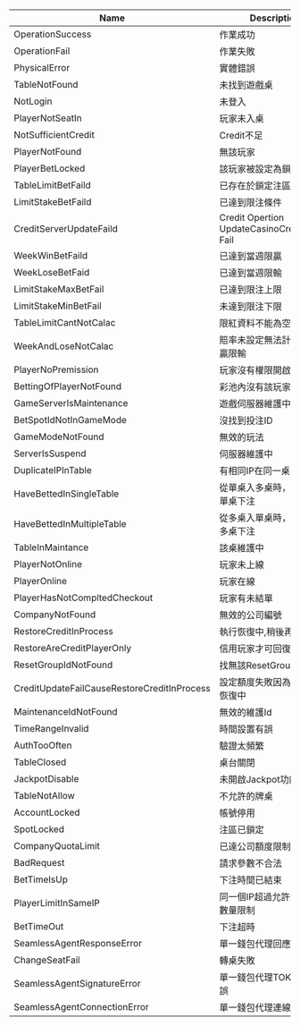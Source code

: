 #

| Name | Description| Code |
| ---- | ---------- | ---- |
|OperationSuccess|作業成功|0|
|OperationFail|作業失敗|1|
|PhysicalError|實體錯誤|100|
|TableNotFound|未找到遊戲桌|101|
|NotLogin|未登入|102|
|PlayerNotSeatIn|玩家未入桌|103|
|NotSufficientCredit|Credit不足|104|
|PlayerNotFound|無該玩家|105|
|PlayerBetLocked|該玩家被設定為鎖單|106|
|TableLimitBetFaild|已存在於鎖定注區中(限紅)|107|
|LimitStakeBetFaild|已達到限注條件|108|
|CreditServerUpdateFaild|Credit Opertion UpdateCasinoCreditAsync Fail|109|
|WeekWinBetFaild|已達到當週限贏|110|
|WeekLoseBetFaid|已達到當週限輸|111|
|LimitStakeMaxBetFail|已達到限注上限|112|
|LimitStakeMinBetFail|未達到限注下限|113|
|TableLimitCantNotCalac|限紅資料不能為空|114|
|WeekAndLoseNotCalac|賠率未設定無法計算當週限贏限輸|115|
|PlayerNoPremission|玩家沒有權限開啟|116|
|BettingOfPlayerNotFound|彩池內沒有該玩家下注|117|
|GameServerIsMaintenance|遊戲伺服器維護中|118|
|BetSpotIdNotInGameMode|沒找到投注ID|119|
|GameModeNotFound|無效的玩法|120|
|ServerIsSuspend|伺服器維護中|121|
|DuplicateIPInTable|有相同IP在同一桌|122|
|HaveBettedInSingleTable|從單桌入多桌時，不可以在單桌下注|123|
|HaveBettedInMultipleTable|從多桌入單桌時，不可以在多桌下注|124|
|TableInMaintance|該桌維護中|125|
|PlayerNotOnline|玩家未上線|126|
|PlayerOnline|玩家在線|127|
|PlayerHasNotCompltedCheckout|玩家有未結單|128|
|CompanyNotFound|無效的公司編號|129|
|RestoreCreditInProcess|執行恢復中,稍後再試|130|
|RestoreAreCreditPlayerOnly|信用玩家才可回復|131|
|ResetGroupIdNotFound|找無該ResetGroupId的玩家|132|ㄈ
|CreditUpdateFailCauseRestoreCreditInProcess|設定額度失敗因為額度正在恢復中|133|
|MaintenanceIdNotFound|無效的維護Id|134|
|TimeRangeInvalid|時間設置有誤|135|
|AuthTooOften|驗證太頻繁|136|
|TableClosed|桌台關閉|137|
|JackpotDisable|未開啟Jackpot功能|138|
|TableNotAllow|不允許的牌桌|139|
|AccountLocked|帳號停用|140|
|SpotLocked|注區已鎖定|141|
|CompanyQuotaLimit|已達公司額度限制|142|
|BadRequest|請求參數不合法|143|
|BetTimeIsUp|下注時間已結束|144|
|PlayerLimitInSameIP|同一個IP超過允許登入玩家數量限制|145|
|BetTimeOut|下注超時|146|
|SeamlessAgentResponseError|單一錢包代理回應錯誤|147|
|ChangeSeatFail|轉桌失敗|148|
|SeamlessAgentSignatureError|單一錢包代理TOKEN驗證錯誤|149|
|SeamlessAgentConnectionError|單一錢包代理連線錯誤|150|
